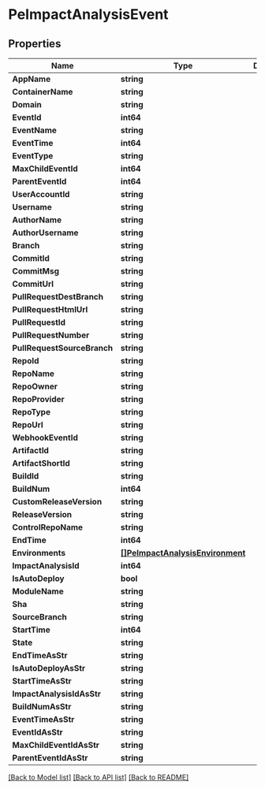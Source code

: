 # PeImpactAnalysisEvent

## Properties

Name | Type | Description | Notes
------------ | ------------- | ------------- | -------------
**AppName** | **string** |  | [optional] 
**ContainerName** | **string** |  | [optional] 
**Domain** | **string** |  | [optional] 
**EventId** | **int64** |  | [optional] 
**EventName** | **string** |  | [optional] 
**EventTime** | **int64** |  | [optional] 
**EventType** | **string** |  | [optional] 
**MaxChildEventId** | **int64** |  | [optional] 
**ParentEventId** | **int64** |  | [optional] 
**UserAccountId** | **string** |  | [optional] 
**Username** | **string** |  | [optional] 
**AuthorName** | **string** |  | [optional] 
**AuthorUsername** | **string** |  | [optional] 
**Branch** | **string** |  | [optional] 
**CommitId** | **string** |  | [optional] 
**CommitMsg** | **string** |  | [optional] 
**CommitUrl** | **string** |  | [optional] 
**PullRequestDestBranch** | **string** |  | [optional] 
**PullRequestHtmlUrl** | **string** |  | [optional] 
**PullRequestId** | **string** |  | [optional] 
**PullRequestNumber** | **string** |  | [optional] 
**PullRequestSourceBranch** | **string** |  | [optional] 
**RepoId** | **string** |  | [optional] 
**RepoName** | **string** |  | [optional] 
**RepoOwner** | **string** |  | [optional] 
**RepoProvider** | **string** |  | [optional] 
**RepoType** | **string** |  | [optional] 
**RepoUrl** | **string** |  | [optional] 
**WebhookEventId** | **string** |  | [optional] 
**ArtifactId** | **string** |  | [optional] 
**ArtifactShortId** | **string** |  | [optional] 
**BuildId** | **string** |  | [optional] 
**BuildNum** | **int64** |  | [optional] 
**CustomReleaseVersion** | **string** |  | [optional] 
**ReleaseVersion** | **string** |  | [optional] 
**ControlRepoName** | **string** |  | [optional] 
**EndTime** | **int64** |  | [optional] 
**Environments** | [**[]PeImpactAnalysisEnvironment**](PEImpactAnalysisEnvironment.md) |  | [optional] 
**ImpactAnalysisId** | **int64** |  | [optional] 
**IsAutoDeploy** | **bool** |  | [optional] 
**ModuleName** | **string** |  | [optional] 
**Sha** | **string** |  | [optional] 
**SourceBranch** | **string** |  | [optional] 
**StartTime** | **int64** |  | [optional] 
**State** | **string** |  | [optional] 
**EndTimeAsStr** | **string** |  | [optional] 
**IsAutoDeployAsStr** | **string** |  | [optional] 
**StartTimeAsStr** | **string** |  | [optional] 
**ImpactAnalysisIdAsStr** | **string** |  | [optional] 
**BuildNumAsStr** | **string** |  | [optional] 
**EventTimeAsStr** | **string** |  | [optional] 
**EventIdAsStr** | **string** |  | [optional] 
**MaxChildEventIdAsStr** | **string** |  | [optional] 
**ParentEventIdAsStr** | **string** |  | [optional] 

[[Back to Model list]](../../../README.md#documentation-for-models) [[Back to API list]](../../../README.md#documentation-for-api-endpoints) [[Back to README]](../../../README.md)


